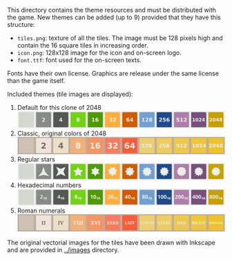 This directory contains the theme resources and must be distributed
with the game. New themes can be added (up to 9) provided that they
have this structure:

- `tiles.png`: texture of all the tiles. The image must be
  128 pixels high and contain the 16 square tiles in increasing order.
- `icon.png`: 128x128 image for the icon and on-screen logo.
- `font.ttf`: font used for the on-screen texts.

Fonts have their own license. Graphics are release under the same license than the game itself.

Included themes (tile images are displayed):
1. Default for this clone of 2048
![Theme 1](1/tiles.png?raw=true "Theme 1")
2. Classic, original colors of 2048
![Theme 2](2/tiles.png?raw=true "Theme 2")
3. Regular stars
![Theme 3](3/tiles.png?raw=true "Theme 3")
4. Hexadecimal numbers
![Theme 4](4/tiles.png?raw=true "Theme 4")
5. Roman numerals
![Theme 5](5/tiles.png?raw=true "Theme 5")


The original vectorial images for the tiles have been drawn with
Inkscape and are provided in [../images](../images) directory.
